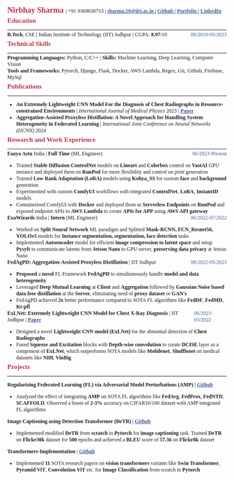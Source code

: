 <!-- <div class='head__title'> <span> <a href="https://github.com/nirbhay-design"> Github </a> </span> <span class="name__"> Nirbhay Sharma </span> <span> <a href="https://www.linkedin.com/in/nirbhay-sharma-a2b846204/"> LinkedIn </a> </span> </div>
<div class='head__title'> <span> <a href="mailto:sharma.59@iitj.ac.in"> Email </a> </span> <span> 9369630713 </span> <span> <a href='https://nirbhay-sharma.vercel.app'> Portfolio</a> </span> </span> </div> -->

<link rel="stylesheet" href="https://cdnjs.cloudflare.com/ajax/libs/font-awesome/4.7.0/css/font-awesome.min.css">

<div>
<span class="name__"> Nirbhay Sharma </span> | <span> +91 9369630713 </span> | <span> <a href="mailto:sharma.59@iitj.ac.in"> <i class="fa fa-envelope" style='font-size:12px;'></i> sharma.59@iitj.ac.in </a> </span> | <span> <a href="https://github.com/nirbhay-design"> <i class="fa fa-github"></i> Github </a> </span> | <span> <a href='https://nirbhay-sharma.vercel.app'> <i class="fa fa-address-book-o"></i> Portfolio </a> </span> |  <span> <a href="https://www.linkedin.com/in/nirbhay-sharma-a2b846204/"> <i class="fa fa-linkedin-square"></i> LinkedIn </a> </span> 
</div>

<!-- <div class='head__title'> <span> <h3 style='display:inline;'>Education -</h3> <strong>B.Tech</strong>, CSE | Indian Institute of Technology (IIT) Jodhpur | CGPA: <strong>8.97</strong>/10 </span> <span class="duration">Aug'19-May'23</span> </div> -->

<h3> Education </h3>

---

<div class='head__title'> <span> <strong>B.Tech</strong>, CSE | Indian Institute of Technology (IIT) Jodhpur | CGPA: <strong>8.97</strong>/10 </span> <span class="duration">08/2019-05/2023</span> </div>


<h3>Technical Skills</h3>

---

<div> <span><strong>Programming Languages:</strong> </span> <span> Python, C/C++ </span> | <span> <strong> Skills: </strong> Machine Learning, Deep Learning, Computer Vision </span> </div>
<div> <span><strong>Tools and Frameworks:</strong> </span> <span>Pytorch, Django, Flask, Docker, AWS Lambda, Regex, Git, Github, Firebase, MySql</span> </div>
<!-- <div> <span><strong>Familiar with:</strong> </span> <span>Tensorflow, Java, React, Nodejs, ejs, Google Colab, OpenCV</span> </div> -->

<h3>Publications</h3>

---

- **An Extremely Lightweight CNN Model For the Diagnosis of Chest Radiographs in Resource-constrained Environments** | *International Journal of Medical Physics* 2023 | <a href="https://aapm.onlinelibrary.wiley.com/doi/abs/10.1002/mp.16722"> Paper </a> 
- **Aggregation-Assisted Proxyless Distillation: A Novel Approach for Handling System Heterogeneity in Federated Learning** | *International Joint Conference on Neural Networks (IJCNN)* 2024


<h3>Research and Work Experience</h3>

---

<div class="head__title"><span>  <strong> Faaya Astu </strong> India | <strong> Full Time </strong> (ML Engineer) </span> <span class="duration"> 06/2023-Present </span> </div>

- Trained **Stable Diffusion ControlNet** models on **Lineart** and **Colorbox** control on **VastAI** GPU instance and deployed them on **RunPod** for more flexibility and control on print generation
- Trained **Low Rank Adaptation (LoRA)** models using **Kohya_SS** for custom **face** and **background** generation  
- Experimented with custom **ComfyUI** workflows with integrated **ControlNet**, **LoRA**, **InstantID** models 
- Containerised ComfyUI with **Docker** and deployed them as **Serverless Endpoints** on **RunPod** and exposed endpoint APIs to **AWS Lambda** to create **APIs for APP** using **AWS API gateway** 

<div class="head__title"><span> <strong> ExaWizards </strong> India | <strong> Intern </strong> (ML Engineer) </span> <span class="duration"> 06/2022-07/2022 </span> </div>

- Worked on **Split Neural Network** ML paradigm and Splitted **Mask-RCNN, FCN_Resnet50, YOLOv5** models for **Instance segmentation, segmentation, face detection** tasks
- Implemented **Autoencoder** model for efficient **image compression to latent space** and setup **Pysyft** to communicate latents from **Jetson Nano** to GPU server, **preserving data privacy** at Jetson Nano
<!-- - Reduced considerable **inference time** using **split learning** and **latent image compression**   -->

<div class="head__title"><span> <strong> FedAgPD: Aggregation-Assisted Proxyless Distillation </strong> | IIT Jodhpur </span> <span class="duration"> 08/2022-05/2023 </span> </div>

- **Proposed** a **novel** FL Framework **FedAgPD** to simultaneously handle **model and data heterogeneity**
- Leveraged **Deep Mutual Learning** at **Client** and **Aggregation** followed by **Gaussian Noise based data free distillation** at the **Server**, eliminating need of **proxy dataset** or **GAN's** 
- FedAgPD achieved **2x** better performance compared to SOTA FL algorithms like **FedDF**, **FedMD**, **Kt-pfl**


<div class="head__title"><span> <strong> ExLNet: Extremely Lightweight CNN Model for Chest X-Ray Diagnosis </strong> | IIT Jodhpur | <a href="https://aapm.onlinelibrary.wiley.com/doi/abs/10.1002/mp.16722"> Paper </a> </span> <span class="duration"> 06/2021-03/2022 </span> </div>

- Designed a novel **Lightweight CNN model (ExLNet)** for the abnormal detection of **Chest Radiographs**
- Fused **Squeeze and Excitation** blocks with **Depth-wise convolution** to create **DCISE** layer as a component of **ExLNet**, which outperforms SOTA models like **Mobilenet**, **Shufflenet** on medical datasets like **NIH**, **VinBig**

<h3>Projects</h3>

---

**Regularizing Federated Learning (FL) via Adversarial Model Perturbations (AMP)** | [Github](https://github.com/nirbhay-design/DAI_Project)

- Analyzed the effect of integrating **AMP** on SOTA FL algorithms like **FedAvg**, **FedProx**, **FedNTD**, **SCAFFOLD**. Observed a boost of **2-3%** accuracy on CIFAR10/100 dataset with AMP integrated FL algorithms

**Image Captioning using Detection Transformer (DeTR)** | [Github](https://github.com/nirbhay-design/image-caption-detr)

- Implemented modified **DeTR** from **scratch** in **Pytorch** for **image captioning** task. Trained **DeTR** on **Flickr30k** dataset for **500** epochs and achieved a **BLEU** score of **57.36** on **Flickr8k** dataset

**Transformers-Implementation** | [Github](https://github.com/nirbhay-design/Transformers-Implementation)

- Implemented **11** SOTA research papers on **vision transformers** variants like  **Swin Transformer**, **Pyramid ViT**, **Convolution ViT** etc. for **Image Classification** from scratch in **Pytorch**

<!-- **CNN Algorithms Comparison** | [Github](https://github.com/nirbhay-design/CNNAlgosComparison) | [Report](https://github.com/nirbhay-design/CNNAlgosComparison/blob/master/Dl_Project_Report.pdf) | Pytorch, Numpy, Matplotlib, PIL, Python

- Compared **7** deep **CNN** architectures on **Retinal Eye disease dataset**
- Implemented **Squeezenet**, **Mobilenet**, **Inceptionnet**, **Shufflenet**, **Googlenet**, **Resnet**, **Efficientnet** from **scratch**
- Performed a comparison study among the state-of-the-art deep CNN architectures -->

<style> 

@import url('https://fonts.googleapis.com/css2?family=Arvo&family=Lato&family=Lora&family=Open+Sans&family=Jost&display=swap');


table, th, td {
  border: 0.1px solid black;
  border-collapse: collapse;
}

h3 {
    margin-top:5px;
    color:#BD3147;
    font-size:15px;
    font-weight:550;
}

.head__title{
    display:flex;
    justify-content:space-between;
}

*{
    font-family: "Georgia";
    font-size:12px;
    margin:0px;
}

.duration{
    color:#3b5998;
    font-weight:500;
}

.name__{
    color:#BD3147;
    font-size:18px;
    font-weight:550;
}

hr{
    margin-bottom:3px;
}

a{
    color:#3b5998;
    font-weight:550;
}

/* #3b5998 44556f */
</style>

<script type="text/javascript" src="http://cdn.mathjax.org/mathjax/latest/MathJax.js?config=TeX-AMS-MML_HTMLorMML"></script>
<script type="text/x-mathjax-config">
    MathJax.Hub.Config({ tex2jax: {inlineMath: [['$', '$']]}, messageStyle: "none" });
</script>